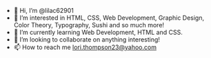 - 👋 Hi, I’m @lilac62901
- 👀 I’m interested in HTML, CSS, Web Development, Graphic Design, Color Theory, Typography, Sushi and so much more!
- 🌱 I’m currently learning Web Development, HTML and CSS.
- 💞️ I’m looking to collaborate on anything interesting!
- 📫 How to reach me lori.thompson23@yahoo.com

<!---
lilac62901/lilac62901 is a ✨ special ✨ repository because its `README.md` (this file) appears on your GitHub profile.
You can click the Preview link to take a look at your changes.
--->
